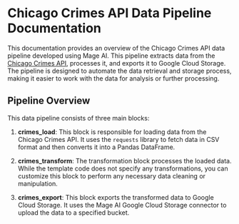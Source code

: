 # Chicago Crimes API Data Pipeline Documentation

This documentation provides an overview of the Chicago Crimes API data pipeline developed using Mage AI. This pipeline extracts data from the [Chicago Crimes API](https://data.cityofchicago.org/resource/xguy-4ndq.csv), processes it, and exports it to Google Cloud Storage. The pipeline is designed to automate the data retrieval and storage process, making it easier to work with the data for analysis or further processing.

## Pipeline Overview

This data pipeline consists of three main blocks:

1. **crimes_load**: This block is responsible for loading data from the Chicago Crimes API. It uses the `requests` library to fetch data in CSV format and then converts it into a Pandas DataFrame.

2. **crimes_transform**: The transformation block processes the loaded data. While the template code does not specify any transformations, you can customize this block to perform any necessary data cleaning or manipulation.

3. **crimes_export**: This block exports the transformed data to Google Cloud Storage. It uses the Mage AI Google Cloud Storage connector to upload the data to a specified bucket.
